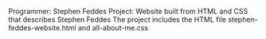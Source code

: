 Programmer: Stephen Feddes
Project: Website built from HTML and CSS that describes Stephen Feddes
The project includes the HTML file stephen-feddes-website.html and all-about-me.css
